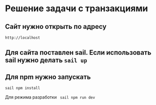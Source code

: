 # Решение задачи с транзакциями

##  Сайт нужно открыть по адресу
``http://localhost``

## Для сайта поставлен sail. Если использовать sail нужно делать ``sail up``

## Для npm нужно запускать
``sail npm install``

Для режима разработки `` sail npm run dev``

